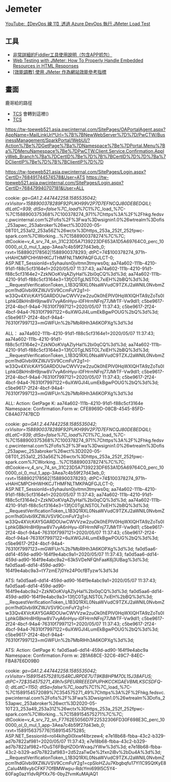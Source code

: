 # Jemeter

[YouTube:【DevOps 線 11】透過 Azure DevOps 執行 JMeter Load Test](https://www.youtube.com/watch?v=wQWog1Pm74A)

## 工具
* [非常詳細的Fiddler工具使用說明（包含APP抓包）](https://codertw.com/%E7%A8%8B%E5%BC%8F%E8%AA%9E%E8%A8%80/32041/)
* [Web Testing with JMeter: How To Properly Handle Embedded Resources in HTML Responses](https://www.blazemeter.com/blog/web-testing-jmeter-how-properly-handle-embedded-resources-html-responses)
* [[效能調教] 使用 JMeter 作為網站效能參考指標](https://dotblogs.com.tw/wasichris/2017/06/06/013503)

## 畫面

鹿哥給的路徑
* [TCS](
https://tw-tpeweb521.asia.pwcinternal.com/SitePages/OAPortalAgent.aspx?AppName=MailLinkUrl*Url={{ASRWebServer}}/PwCTW/Client/Service/Confirmation/WebUI_Branch/?Action{e}GetPage{a}Namespace{e}Confirmation.Form{a}CertID{e}{{CertID}}{a}ClientIP{e}{{ClientIP}}*Width=480*Height=330
)
會轉到這裡()
* [TCS](https://tw-tpeapp507.asia.pwcinternal.com/PwCTW/Client/Service/Confirmation/WebUI_Branch/SmartPage/ExecAction?Action=GetPage&K=aa74a602-111b-4210-91d1-f88c5cf3164e&Namespace=Confirmation.Form&w=202D60E0-01C5-44CB-9881-943FFE2260C9)


https://tw-tpeweb521.asia.pwcinternal.com/SitePages/OAPortalAgent.aspx?AppName=MailLinkUrl*Url=%7B%7BNewWebServer%7D%7D/PwCTW/BusinessManagement/SparkPortal/WebUI/?Action%7Be%7DGetPage%7Ba%7DNamespace%7Be%7DPortal.Menu%7Ba%7DMenuNamespace%7Be%7DPwCTW.Client.Service.Confirmation.ApplyWeb_Branch%7Ba%7DCertID%7Be%7D%7B%7BCertID%7D%7D%7Ba%7DClientIP%7Be%7D%7B%7BClientIP%7D%7D


https://tw-tpeweb521.asia.pwcinternal.com/SitePages/Login.aspx?CertID=768491744574578&User=ATS
https://tw-tpeweb521.asia.pwcinternal.com/SitePages/Login.aspx?CertID=768479940707181&User=ALL



cookie: _ga=GA1.2.447442258.1585535042; rxVisitor=1588900378289F92PUKH99V2P7D7EFNCQJ80DEBEDQILI; dtLatC=939; dtSa=false%7C_load_%7C1%7C_load_%7C-%7C1588900375368%7C100378274_971%7Chttps%3A%2F%2Fhkg.fedsvc.pwcinternal.com%2Fofis%2F%3Fwa%3Dwsignin1.0%26wtrealm%3Dofis_253apwc_253abroker%26wct%3D2020-05-08T01_253a12_253a56Z%26wctx%3Dhttps_253a_252f_252fpwc-spark.com%7CWorking...%7C1588900378274%7C%7C; dtCookie=v_4_srv_74_sn_31C23D5A7139223DF653A1D5A69764C0_perc_100000_ol_0_mul_1_app-3Aea7c4b59f27d43eb_0; rxvt=1588902178562|1588900378293; dtPC=74$100378274_971h-vHAHCMPCHHWHKCJTHMFNLTMKPAQFGJLCT-0; ASP.NET_SessionId=s5yhaulsn0jvitmn3tmyws0q; aa74a602-111b-4210-91d1-f88c5cf3164e1=2020/05/07 11:37:43; aa74a602-111b-4210-91d1-f88c5cf3164e2=ZzkNOoKVqAZlyHaI%2bi0qCQ%3d%3d; aa74a602-111b-4210-91d1-f88c5cf3164e3=13fjC0TgLNSTOL7xiEH%2bBQ%3d%3d; __RequestVerificationToken_L1B3Q1RXL0NsaWVudC9TZXJ2aWNlL0NvbmZpcm1hdGlvbi9XZWJVSV9CcmFuY2g1=I-w33Qv4XVcKAY5GARDOUwCWVVzw2zuOk0hEPIV0HqWXIQHTA9zZoTs0ILphkGBkHn8H9jnw8V7vyA6nHyu-i0FHrmNFnj77JMrTF-Vw9dI1; c5be9617-2f24-4bcf-94a4-76310f7997121=2020/05/07 11:37:43; c5be9617-2f24-4bcf-94a4-76310f7997122=6uXWGJI4LumEkBgwPOUG%2bQ%3d%3d; c5be9617-2f24-4bcf-94a4-76310f7997123=mGWFUn%2b7MbRlHh3A6KOPXg%3d%3d

ALL：
aa74a602-111b-4210-91d1-f88c5cf3164e1=2020/05/07 11:37:43; aa74a602-111b-4210-91d1-f88c5cf3164e2=ZzkNOoKVqAZlyHaI%2bi0qCQ%3d%3d; aa74a602-111b-4210-91d1-f88c5cf3164e3=13fjC0TgLNSTOL7xiEH%2bBQ%3d%3d; __RequestVerificationToken_L1B3Q1RXL0NsaWVudC9TZXJ2aWNlL0NvbmZpcm1hdGlvbi9XZWJVSV9CcmFuY2g1=I-w33Qv4XVcKAY5GARDOUwCWVVzw2zuOk0hEPIV0HqWXIQHTA9zZoTs0ILphkGBkHn8H9jnw8V7vyA6nHyu-i0FHrmNFnj77JMrTF-Vw9dI1; c5be9617-2f24-4bcf-94a4-76310f7997121=2020/05/07 11:37:43; c5be9617-2f24-4bcf-94a4-76310f7997122=6uXWGJI4LumEkBgwPOUG%2bQ%3d%3d; c5be9617-2f24-4bcf-94a4-76310f7997123=mGWFUn%2b7MbRlHh3A6KOPXg%3d%3d

ALL:
Action: GetPage
K: aa74a602-111b-4210-91d1-f88c5cf3164e
Namespace: Confirmation.Form
w: CFE8969D-08CB-4545-85FD-C84A07747BCD


cookie: _ga=GA1.2.447442258.1585535042; rxVisitor=1588900378289F92PUKH99V2P7D7EFNCQJ80DEBEDQILI; dtLatC=939; dtSa=false%7C_load_%7C1%7C_load_%7C-%7C1588900375368%7C100378274_971%7Chttps%3A%2F%2Fhkg.fedsvc.pwcinternal.com%2Fofis%2F%3Fwa%3Dwsignin1.0%26wtrealm%3Dofis_253apwc_253abroker%26wct%3D2020-05-08T01_253a12_253a56Z%26wctx%3Dhttps_253a_252f_252fpwc-spark.com%7CWorking...%7C1588900378274%7C%7C; dtCookie=v_4_srv_74_sn_31C23D5A7139223DF653A1D5A69764C0_perc_100000_ol_0_mul_1_app-3Aea7c4b59f27d43eb_0; rxvt=1588902178562|1588900378293; dtPC=74$100378274_971h-vHAHCMPCHHWHKCJTHMFNLTMKPAQFGJLCT-0; ASP.NET_SessionId=s5yhaulsn0jvitmn3tmyws0q; aa74a602-111b-4210-91d1-f88c5cf3164e1=2020/05/07 11:37:43; aa74a602-111b-4210-91d1-f88c5cf3164e2=ZzkNOoKVqAZlyHaI%2bi0qCQ%3d%3d; aa74a602-111b-4210-91d1-f88c5cf3164e3=13fjC0TgLNSTOL7xiEH%2bBQ%3d%3d; __RequestVerificationToken_L1B3Q1RXL0NsaWVudC9TZXJ2aWNlL0NvbmZpcm1hdGlvbi9XZWJVSV9CcmFuY2g1=I-w33Qv4XVcKAY5GARDOUwCWVVzw2zuOk0hEPIV0HqWXIQHTA9zZoTs0ILphkGBkHn8H9jnw8V7vyA6nHyu-i0FHrmNFnj77JMrTF-Vw9dI1; c5be9617-2f24-4bcf-94a4-76310f7997121=2020/05/07 11:37:43; c5be9617-2f24-4bcf-94a4-76310f7997122=6uXWGJI4LumEkBgwPOUG%2bQ%3d%3d; c5be9617-2f24-4bcf-94a4-76310f7997123=mGWFUn%2b7MbRlHh3A6KOPXg%3d%3d; fa0d5aa6-dd14-459d-ad90-164f9e4abc9a1=2020/05/07 11:37:43; fa0d5aa6-dd14-459d-ad90-164f9e4abc9a2=63k5VDeNFQhFaaK6j3UBag%3d%3d; fa0d5aa6-dd14-459d-ad90-164f9e4abc9a3=tY7zmE7j0Ye24P0cfBTyzw%3d%3d

ATS:
fa0d5aa6-dd14-459d-ad90-164f9e4abc9a1=2020/05/07 11:37:43; fa0d5aa6-dd14-459d-ad90-164f9e4abc9a2=ZzkNOoKVqAZlyHaI%2bi0qCQ%3d%3d; fa0d5aa6-dd14-459d-ad90-164f9e4abc9a3=13fjC0TgLNSTOL7xiEH%2bBQ%3d%3d; __RequestVerificationToken_L1B3Q1RXL0NsaWVudC9TZXJ2aWNlL0NvbmZpcm1hdGlvbi9XZWJVSV9CcmFuY2g1=I-w33Qv4XVcKAY5GARDOUwCWVVzw2zuOk0hEPIV0HqWXIQHTA9zZoTs0ILphkGBkHn8H9jnw8V7vyA6nHyu-i0FHrmNFnj77JMrTF-Vw9dI1; c5be9617-2f24-4bcf-94a4-76310f7997121=2020/05/07 11:37:43; c5be9617-2f24-4bcf-94a4-76310f7997122=6uXWGJI4LumEkBgwPOUG%2bQ%3d%3d; c5be9617-2f24-4bcf-94a4-76310f7997123=mGWFUn%2b7MbRlHh3A6KOPXg%3d%3d;

ATS:
Action: GetPage
K: fa0d5aa6-dd14-459d-ad90-164f9e4abc9a
Namespace: Confirmation.Form
w: 2B1A68CE-32C6-49C7-84EC-FBA87E6D09B0



cookie: _ga=GA1.2.447442258.1585535042; rxVisitor=1589154575281US4RCJRPDE7UT9KB8HPM7OL15J38AFUS; dtPC=72$354575271_49h1vSPEURREEEDPUPHKCCKGAEVBMLKSCSDFQ-0; dtLatC=1150; dtSa=false%7C_load_%7C1%7C_load_%7C-%7C1589154572089%7C354575271_49%7Chttps%3A%2F%2Fhkg.fedsvc.pwcinternal.com%2Fofis%2F%3Fwa%3Dwsignin1.0%26wtrealm%3Dofis_253apwc_253abroker%26wct%3D2020-05-10T23_253a49_253a31Z%26wctx%3Dhttps_253a_252f_252fpwc-spark.com%7CWorking...%7C1589154575271%7C%7C; dtCookie=v_4_srv_72_sn_F7762E5056D7F22532306FD30F698E3C_perc_100000_ol_0_mul_1_app-3Aea7c4b59f27d43eb_0; rxvt=1589156375776|1589154575285; ASP.NET_SessionId=roll4kihg0i0lxwf4lbrzew4; e7e18b68-fbba-43c2-b329-ad7b7822af981=2020/05/07 11:37:43; e7e18b68-fbba-43c2-b329-ad7b7822af982=fOuST6FBqHZO0rWxaqJYWw%3d%3d; e7e18b68-fbba-43c2-b329-ad7b7822af983=2d52zaTwDe%2fxn2iBv%2bDu4A%3d%3d; __RequestVerificationToken_L1B3Q1RXL0NsaWVudC9TZXJ2aWNlL0NvbmZpcm1hdGlvbi9XZWJVSV9CcmFuY2g1=cpSloHZJu7Kbgbqfu17YI1C9SQtKyE8_CaIu4M8vybCFKF7OfBMWwpu-RdcYmi699I5C5Y4-60Fag0azYldvRjPfXx76-0byZfvmKuMAjAQ1

